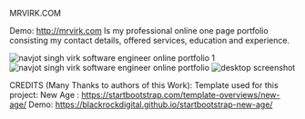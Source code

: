 MRVIRK.COM

Demo: http://mrvirk.com
Is my professional online one page portfolio consisting my contact details, offered services, education and experience.


![navjot singh virk software engineer online portfolio 1](https://user-images.githubusercontent.com/5924811/32410986-06b0743a-c1c7-11e7-85cb-ec42df0deb00.png)
![navjot singh virk software engineer online portfolio](https://user-images.githubusercontent.com/5924811/32410987-0744187a-c1c7-11e7-95df-12b4cec50a86.png)
![desktop screenshot](https://user-images.githubusercontent.com/5924811/32410991-1cbe7538-c1c7-11e7-8426-fa1cd8c36b0b.png)




CREDITS (Many Thanks to authors of this Work):
Template used for this project: New Age : https://startbootstrap.com/template-overviews/new-age/
Demo: https://blackrockdigital.github.io/startbootstrap-new-age/
